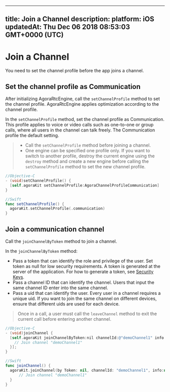 
---
title: Join a Channel
description: 
platform: iOS
updatedAt: Thu Dec 06 2018 08:53:03 GMT+0000 (UTC)
---
# Join a Channel
You need to set the channel profile before the app joins a channel.

## Set the channel profile as Communication
After initializing AgoraRtcEngine, call the `setChannelProfile` method to set the channel profile. AgoraRtcEngine applies optimization according to the channel profile.

In the `setChannelProfile` method, set the channel profile as Communication. This profile applies to voice or video calls such as one-to-one or group calls, where all users in the channel can talk freely. The Communication profile the default setting.

> - Call the `setChannelProfile` method before joining a channel.
> - One engine can be specified one profile only. If you want to switch to another profile, destroy the current engine using the `destroy` method and create a new engine before calling the `setChannelProfile` method to set the new channel profile.

```objective-c
//Objective-C
- (void)setChannelProfile() {
  [self.agoraKit setChannelProfile:AgoraChannelProfileCommunication]
}
```

```swift
//Swift
func setChannelProfile() {
  agoraKit.setChannelProfile(.communication)
}
```

## Join a communication channel
Call the `joinChannelByToken` method to join a channel. 

In the `joinChannelByToken` method:

- Pass a token that can identify the role and privilege of the user. Set token as null for low security requirements. A token is generated at the server of the application. For how to generate a token, see [Security Keys](../../en/Voice/token.md).
- Pass a channel ID that can identify the channel. Users that input the same channel ID enter into the same channel.
- Pass a uid that can identify the user. Every user in a channel requires a unique uid. If you want to join the same channel on different devices, ensure that different uids are used for each device.

> Once in a call, a user must call the `leaveChannel` method to exit the current call before entering another channel.

```objective-c
//Objective-C
- (void)joinChannel {
  [self.agoraKit joinChannelByToken:nil channelId:@"demoChannel1" info:nil uid:0 joinSuccess:^(NSString *channel, NSUInteger uid, NSInteger elapsed) {
    // Join channel "demoChannel1"
  }];
}
```

```swift
//Swift
func joinChannel() {
  agoraKit.joinChannel(by Token: nil, channelId: "demoChannel1", info:nil, uid:0){[weak self] (sid, uid, elapsed) -> Void in
      // Join channel "demoChannel1"
  }
}
```
